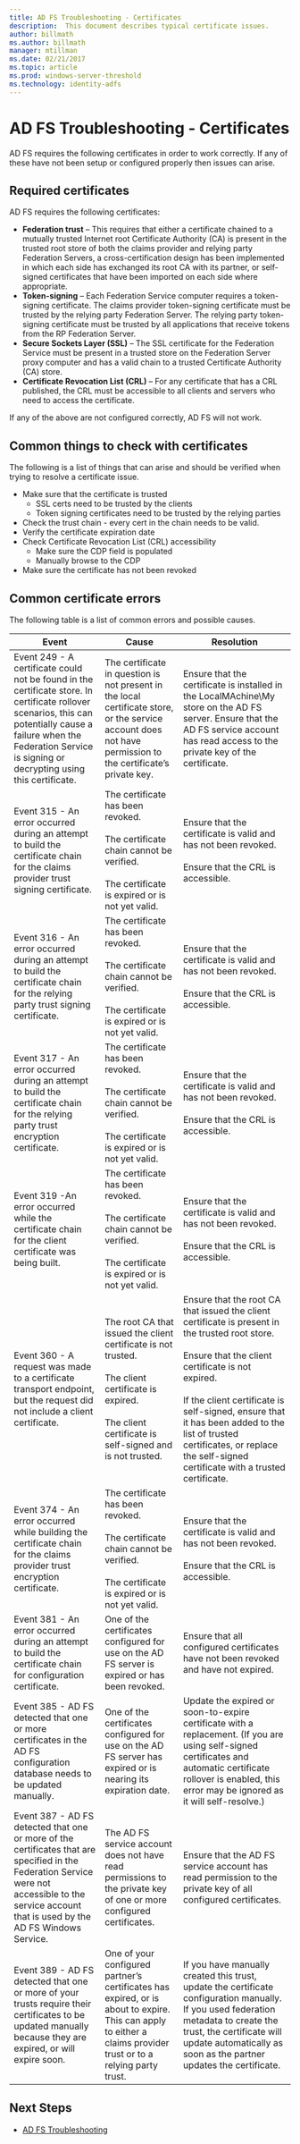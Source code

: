 ```yaml
---
title: AD FS Troubleshooting - Certificates
description:  This document describes typical certificate issues.
author: billmath
ms.author: billmath
manager: mtillman
ms.date: 02/21/2017
ms.topic: article
ms.prod: windows-server-threshold
ms.technology: identity-adfs
---
```


# AD FS Troubleshooting - Certificates
AD FS requires the following certificates in order to work correctly.  If any of these have not been setup or configured properly then issues can arise.  

## Required certificates
AD FS requires the following certificates:



- **Federation trust** – This requires that either a certificate chained to a mutually trusted Internet root Certificate Authority (CA) is present in the trusted root store of both the claims provider and relying party Federation Servers, a cross-certification design has been implemented in which each side has exchanged its root CA with its partner, or self-signed certificates that have been imported on each side where appropriate.
- **Token-signing** – Each Federation Service computer requires a token-signing certificate.  The claims provider token-signing certificate must be trusted by the relying party Federation Server. The relying party token-signing certificate must be trusted by all applications that receive tokens from the RP Federation Server.
- **Secure Sockets Layer (SSL)** – The SSL certificate for the Federation Service must be present in a trusted store on the Federation Server proxy computer and has a valid chain to a trusted Certificate Authority (CA) store.
- **Certificate Revocation List (CRL)** – For any certificate that has a CRL published, the CRL must be accessible to all clients and servers who need to access the certificate.

If any of the above are not configured correctly, AD FS will not work.

## Common things to check with certificates
The following is a list of things that can arise and should be verified when trying to resolve a certificate issue.

- Make sure that the certificate is trusted
	- SSL certs need to be trusted by the clients
	- Token signing certificates need to be trusted by the relying parties
- Check the trust chain - every cert in the chain needs to be valid.
- Verify the certificate expiration date
- Check Certificate Revocation List (CRL) accessibility
	- Make sure the CDP field is populated
	- Manually browse to the CDP
- Make sure the certificate has not been revoked

## Common certificate errors
The following table is a list of common errors and possible causes.

|Event|Cause|Resolution
|-----|-----|-----|
|Event 249 - A certificate could not be found in the certificate store. In certificate rollover scenarios, this can potentially cause a failure when the Federation Service is signing or decrypting using this certificate.|The certificate in question is not present in the local certificate store, or the service account does not have permission to the certificate’s private key.|Ensure that the certificate is installed in the LocalMAchine\My store on the AD FS server. Ensure that the AD FS service account has read access to the private key of the certificate.|
|Event 315 - An error occurred during an attempt to build the certificate chain for the claims provider trust signing certificate.|The certificate has been revoked.</br></br>The certificate chain cannot be verified.</br></br>The certificate is expired or is not yet valid.|Ensure that the certificate is valid and has not been revoked.</br></br>Ensure that the CRL is accessible.|
|Event 316 - An error occurred during an attempt to build the certificate chain for the relying party trust signing certificate.|The certificate has been revoked.</br></br>The certificate chain cannot be verified.</br></br>The certificate is expired or is not yet valid.|Ensure that the certificate is valid and has not been revoked.</br></br>Ensure that the CRL is accessible.|
|Event 317 - An error occurred during an attempt to build the certificate chain for the relying party trust encryption certificate.|The certificate has been revoked.</br></br>The certificate chain cannot be verified.</br></br>The certificate is expired or is not yet valid.|Ensure that the certificate is valid and has not been revoked.</br></br>Ensure that the CRL is accessible.|
|Event 319 -An error occurred while the certificate chain for the client certificate was being built.|The certificate has been revoked.</br></br>The certificate chain cannot be verified.</br></br>The certificate is expired or is not yet valid.|Ensure that the certificate is valid and has not been revoked.</br></br>Ensure that the CRL is accessible.|
|Event 360 - A request was made to a certificate transport endpoint, but the request did not include a client certificate.|The root CA that issued the client certificate is not trusted.</br></br>The client certificate is expired.</br></br>The client certificate is self-signed and is not trusted.|Ensure that the root CA that issued the client certificate is present in the trusted root store.</br></br>Ensure that the client certificate is not expired.</br></br>If the client certificate is self-signed, ensure that it has been added to the list of trusted certificates, or replace the self-signed certificate with a trusted certificate.|
|Event 374 - An error occurred while building the certificate chain for the claims provider trust encryption certificate.|The certificate has been revoked.</br></br>The certificate chain cannot be verified.</br></br>The certificate is expired or is not yet valid.|Ensure that the certificate is valid and has not been revoked.</br></br>Ensure that the CRL is accessible.|
|Event 381 - An error occurred during an attempt to build the certificate chain for configuration certificate.|One of the certificates configured for use on the AD FS server is expired or has been revoked.|Ensure that all configured certificates have not been revoked and have not expired.|
|Event 385 - AD FS detected that one or more certificates in the AD FS configuration database needs to be updated manually.|One of the certificates configured for use on the AD FS server has expired or is nearing its expiration date.|Update the expired or soon-to-expire certificate with a replacement. (If you are using self-signed certificates and automatic certificate rollover is enabled, this error may be ignored as it will self-resolve.)|
|Event 387 - AD FS detected that one or more of the certificates that are specified in the Federation Service were not accessible to the service account that is used by the AD FS Windows Service.|The AD FS service account does not have read permissions to the private key of one or more configured certificates.|Ensure that the AD FS service account has read permission to the private key of all configured certificates.|
|Event 389 - AD FS detected that one or more of your trusts require their certificates to be updated manually because they are expired, or will expire soon.|One of your configured partner’s certificates has expired, or is about to expire. This can apply to either a claims provider trust or to a relying party trust.|If you have manually created this trust, update the certificate configuration manually. If you used federation metadata to create the trust, the certificate will update automatically as soon as the partner updates the certificate.|




## Next Steps

- [AD FS Troubleshooting](ad-fs-tshoot-overview.md)
 